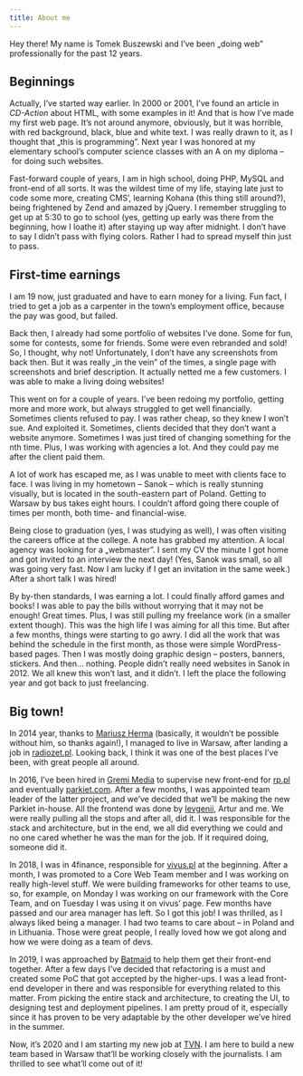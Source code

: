 ```yaml
---
title: About me
---
```

Hey there! My name is Tomek Buszewski and I’ve been „doing web” professionally for the past 12 years. 

## Beginnings

Actually, I’ve started way earlier. In 2000 or 2001, I’ve found an article in _CD-Action_ about HTML, with some examples in it! And that is how I’ve made my first web page. It’s not around anymore, obviously, but it was horrible, with red background, black, blue and white text. I was really drawn to it, as I thought that „this is programming”. Next year I was honored at my elementary school’s computer science classes with an A on my diploma – for doing such websites.

Fast-forward couple of years, I am in high school, doing PHP, MySQL and front-end of all sorts. It was the wildest time of my life, staying late just to code some more, creating CMS’, learning Kohana (this thing still around?), being frightened by Zend and amazed by jQuery. I remember struggling to get up at 5:30 to go to school (yes, getting up early was there from the beginning, how I loathe it) after staying up way after midnight. I don’t have to say I didn’t pass with flying colors. Rather I had to spread myself thin just to pass. 

## First-time earnings

I am 19 now, just graduated and have to earn money for a living. Fun fact, I tried to get a job as a carpenter in the town’s employment office, because the pay was good, but failed. 

Back then, I already had some portfolio of websites I’ve done. Some for fun, some for contests, some for friends. Some were even rebranded and sold! So, I thought, why not! Unfortunately, I don’t have any screenshots from back then. But it was really „in the vein” of the times, a single page with screenshots and brief description. It actually netted me a few customers. I was able to make a living doing websites!

This went on for a couple of years. I’ve been redoing my portfolio, getting more and more work, but always struggled to get well financially. Sometimes clients refused to pay. I was rather cheap, so they knew I won’t sue. And exploited it. Sometimes, clients decided that they don’t want a website anymore. Sometimes I was just tired of changing something for the nth time. Plus, I was working with agencies a lot. And they could pay me after the client paid them. 

A lot of work has escaped me, as I was unable to meet with clients face to face. I was living in my hometown – Sanok – which is really stunning visually, but is located in the south-eastern part of Poland. Getting to Warsaw by bus takes eight hours. I couldn’t afford going there couple of times per month, both time- and financial-wise.

Being close to graduation (yes, I was studying as well), I was often visiting the careers office at the college. A note has grabbed my attention. A local agency was looking for a „webmaster”. I sent my CV the minute I got home and got invited to an interview the next day! (Yes, Sanok was small, so all was going very fast. Now I am lucky if I get an invitation in the same week.) After a short talk I was hired! 

By by-then standards, I was earning a lot. I could finally afford games and books! I was able to pay the bills without worrying that it may not be enough! Great times. Plus, I was still pulling my freelance work (in a smaller extent though). This was the high life I was aiming for all this time. But after a few months, things were starting to go awry. I did all the work that was behind the schedule in the first month, as those were simple WordPress-based pages. Then I was mostly doing graphic design – posters, banners, stickers. And then… nothing. People didn’t really need websites in Sanok in 2012. We all knew this won’t last, and it didn’t. I left the place the following year and got back to just freelancing.

## Big town!

In 2014 year, thanks to [Mariusz Herma](https://www.ziemianiczyja.pl/) (basically, it wouldn’t be possible without him, so thanks again!), I managed to live in Warsaw, after landing a job in [radiozet.pl](https://radiozet.pl). Looking back, I think it was one of the best places I’ve been, with great people all around.

In 2016, I’ve been hired in [Gremi Media](https://gremimedia.pl/) to supervise new front-end for [rp.pl](https://www.rp.pl/) and eventually [parkiet.com](https://www.parkiet.com/). After a few months, I was appointed team leader of the latter project, and we’ve decided that we’ll be making the new Parkiet in-house. All the frontend was done by [Ievgenii](https://github.com/ievgen11), Artur and me. We were really pulling all the stops and after all, did it. I was responsible for the stack and architecture, but in the end, we all did everything we could and no one cared whether he was the man for the job. If it required doing, someone did it.

In 2018, I was in 4finance, responsible for [vivus.pl](https://vivus.pl) at the beginning. After a month, I was promoted to a Core Web Team member and I was working on really high-level stuff. We were building frameworks for other teams to use, so, for example, on Monday I was working on our framework with the Core Team, and on Tuesday I was using it on vivus’ page. Few months have passed and our area manager has left. So I got this job! I was thrilled, as I always liked being a manager. I had two teams to care about – in Poland and in Lithuania. Those were great people, I really loved how we got along and how we were doing as a team of devs. 

In 2019, I was approached by [Batmaid](https://batmaid.ch/en/) to help them get their front-end together. After a few days I’ve decided that refactoring is a must and created some PoC that got accepted by the higher-ups. I was a lead front-end developer in there and was responsible for everything related to this matter. From picking the entire stack and architecture, to creating the UI, to designing test and deployment pipelines. I am pretty proud of it, especially since it has proven to be very adaptable by the other developer we’ve hired in the summer. 

Now, it’s 2020 and I am starting my new job at [TVN](https://www.tvn.pl/). I am here to build a new team based in Warsaw that’ll be working closely with the journalists. I am thrilled to see what’ll come out of it!